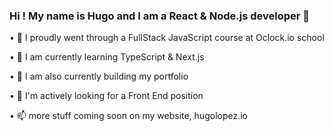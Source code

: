 ### Hi ! My name is Hugo and I am a React & Node.js developer 👋

• 🔭 I proudly went through a FullStack JavaScript course at Oclock.io school

• 🌱 I am currently learning TypeScript & Next.js

• 🌱 I am also currently building my portfolio

• 👯 I'm actively looking for a Front End position

• 📫 more stuff coming soon on my website, hugolopez.io
